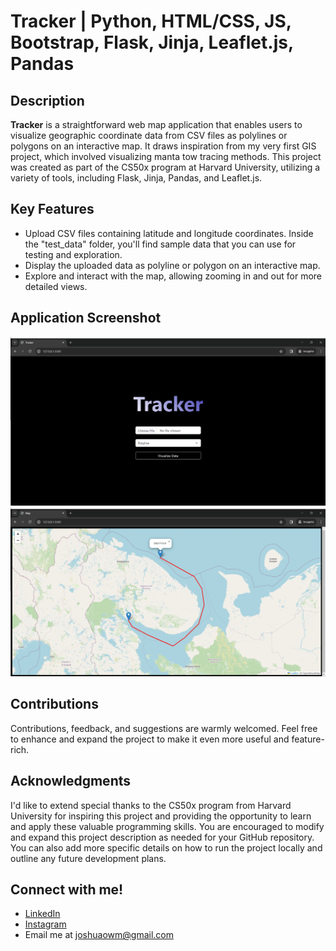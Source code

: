 # Tracker | Python, HTML/CSS, JS, Bootstrap, Flask, Jinja, Leaflet.js, Pandas

## Description
**Tracker** is a straightforward web map application that enables users to visualize geographic coordinate data from CSV files as polylines or polygons on an interactive map. It draws inspiration from my very first GIS project, which involved visualizing manta tow tracing methods. This project was created as part of the CS50x program at Harvard University, utilizing a variety of tools, including Flask, Jinja, Pandas, and Leaflet.js.

## Key Features
- Upload CSV files containing latitude and longitude coordinates. Inside the "test_data" folder, you'll find sample data that you can use for testing and exploration.
- Display the uploaded data as polyline or polygon on an interactive map.
- Explore and interact with the map, allowing zooming in and out for more detailed views.

## Application Screenshot
![Homepage](screenshot/Step1.png)
![Map Output](screenshot/Step3.png)

## Contributions
Contributions, feedback, and suggestions are warmly welcomed. Feel free to enhance and expand the project to make it even more useful and feature-rich.

## Acknowledgments
I'd like to extend special thanks to the CS50x program from Harvard University for inspiring this project and providing the opportunity to learn and apply these valuable programming skills. You are encouraged to modify and expand this project description as needed for your GitHub repository. You can also add more specific details on how to run the project locally and outline any future development plans.

## Connect with me!
- [LinkedIn](https://www.linkedin.com/in/joshuaowm/)
- [Instagram](https://www.instagram.com/joshuaowm/)
- Email me at joshuaowm@gmail.com
